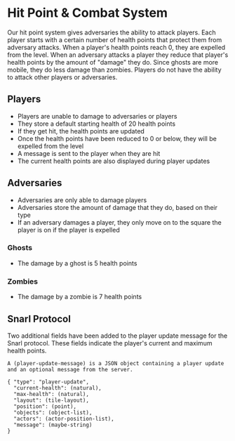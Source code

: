 # Hit Point & Combat System
Our hit point system gives adversaries the ability to attack players. Each player starts with a certain number of health points that protect them from adversary attacks. When a player's health points reach 0, they are expelled from the level. When an adversary attacks a player they reduce that player's health points by the amount of "damage" they do. Since ghosts are more mobile, they do less damage than zombies. Players do not have the ability to attack other players or adversaries.

## Players
* Players are unable to damage to adversaries or players
* They store a default starting health of 20 health points
* If they get hit, the health points are updated 
* Once the health points have been reduced to 0 or below, they will be expelled from the level
* A message is sent to the player when they are hit
* The current health points are also displayed during player updates

## Adversaries
* Adversaries are only able to damage players
* Adversaries store the amount of damage that they do, based on their type
* If an adversary damages a player, they only move on to the square the player is on if the player is expelled

### Ghosts
* The damage by a ghost is 5 health points

### Zombies
* The damage by a zombie is 7 health points

## Snarl Protocol
Two additional fields have been added to the player update message for the Snarl protocol. These fields indicate the player's current and maximum health points. 
```
A (player-update-message) is a JSON object containing a player update and an optional message from the server.

{ "type": "player-update",
  "current-health": (natural),
  "max-health": (natural),
  "layout": (tile-layout),
  "position": (point),
  "objects": (object-list),
  "actors": (actor-position-list),
  "message": (maybe-string)
}
```